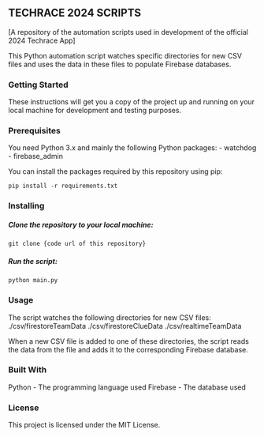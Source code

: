 <h2>TECHRACE 2024 SCRIPTS</h2>
[A repository of the automation scripts used in development of the official 2024 Techrace App]

This Python automation script watches specific directories for new CSV files and uses the data in these files to populate Firebase databases.

<h3>Getting Started</h3>
These instructions will get you a copy of the project up and running on your local machine for development and testing purposes.

<h3>Prerequisites</h3>
You need Python 3.x and mainly the following Python packages:
    - watchdog
    - firebase_admin

You can install the packages required by this repository using pip:

    pip install -r requirements.txt

<h3>Installing</h3>
<h5>Clone the repository to your local machine:</h5>

    git clone {code url of this repository}

<h5>Run the script:</h5>

    python main.py

<h3>Usage</h3>
The script watches the following directories for new CSV files:
    ./csv/firestoreTeamData
    ./csv/firestoreClueData
    ./csv/realtimeTeamData

When a new CSV file is added to one of these directories, the script reads the data from the file and adds it to the corresponding Firebase database.

<h3>Built With</h3>
Python - The programming language used
Firebase - The database used

<h3>License</h3>
This project is licensed under the MIT License.
